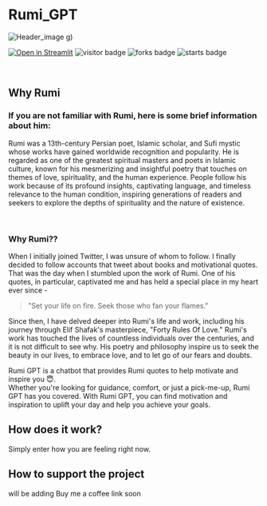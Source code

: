 # Rumi_GPT
![Header_image](https://user-images.githubusercontent.com/90775147/221669463-5a63d0ed-72d6-493b-b113-e6dec3a4dbc7.png)
g)

[![Open in Streamlit](https://static.streamlit.io/badges/streamlit_badge_black_white.svg)](https://rumi-gpt-chatbot.streamlit.app/)
![visitor badge](https://visitor-badge.glitch.me/badge?page_id=kaushalpowar/Rumi_GPT)
![forks badge](https://img.shields.io/github/forks/kaushalpowar/Rumi_GPT)
![starts badge](https://img.shields.io/github/stars/kaushalpowar/Rumi_GPT)

<br/>

## Why Rumi <br/>
### If you are not familiar with Rumi, here is some brief information about him:<br/>
Rumi was a 13th-century Persian poet, Islamic scholar, and Sufi mystic whose works have gained worldwide recognition and popularity. He is regarded as one of the greatest spiritual masters and poets in Islamic culture, known for his mesmerizing and insightful poetry that touches on themes of love, spirituality, and the human experience. People follow his work because of its profound insights, captivating language, and timeless relevance to the human condition, inspiring generations of readers and seekers to explore the depths of spirituality and the nature of existence.

<br/>

### Why Rumi??

When I initially joined Twitter, I was unsure of whom to follow. I finally decided to follow accounts that tweet about books and motivational quotes. That was the day when I stumbled upon the work of Rumi. One of his quotes, in particular, captivated me and has held a special place in my heart ever since - 
> "Set your life on fire. Seek those who fan your flames."

Since then, I have delved deeper into Rumi's life and work, including his journey through Elif Shafak's masterpiece, "Forty Rules Of Love." Rumi's work has touched the lives of countless individuals over the centuries, and it is not difficult to see why. His poetry and philosophy inspire us to seek the beauty in our lives, to embrace love, and to let go of our fears and doubts.<br/>

Rumi GPT is a chatbot that provides Rumi quotes to help motivate and inspire you 😇.<br/>
Whether you're looking for guidance, comfort, or just a pick-me-up, Rumi GPT has you covered. With Rumi GPT, you can find motivation and inspiration to uplift your day and help you achieve your goals.<br/>


## How does it work?
Simply enter how you are feeling right now.


## How to support the project
will be adding Buy me a coffee link soon

